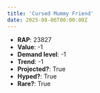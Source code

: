 ```yaml
---
title: 'Cursed Mummy Friend'
date: 2025-08-06T00:00:00Z
---
```

- **RAP**: 23827
- **Value**: -1
- **Demand level**: -1
- **Trend**: -1
- **Projected?**: True
- **Hyped?**: True
- **Rare?**: True
